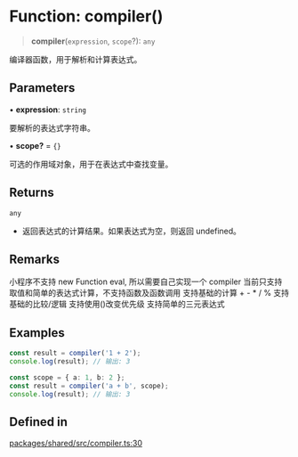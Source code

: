 # Function: compiler()

> **compiler**(`expression`, `scope`?): `any`

编译器函数，用于解析和计算表达式。

## Parameters

• **expression**: `string`

要解析的表达式字符串。

• **scope?** = `{}`

可选的作用域对象，用于在表达式中查找变量。

## Returns

`any`

- 返回表达式的计算结果。如果表达式为空，则返回 undefined。

## Remarks

小程序不支持 new Function eval, 所以需要自己实现一个 compiler
当前只支持取值和简单的表达式计算，不支持函数及函数调用
支持基础的计算 + - * / %
支持基础的比较/逻辑
支持使用()改变优先级
支持简单的三元表达式

## Examples

```typescript
const result = compiler('1 + 2');
console.log(result); // 输出: 3
```

```typescript
const scope = { a: 1, b: 2 };
const result = compiler('a + b', scope);
console.log(result); // 输出: 3
```

## Defined in

[packages/shared/src/compiler.ts:30](https://github.com/yimoka/frontend/blob/b3e03ee786f624575c621abcdf4ca6391a862316/packages/shared/src/compiler.ts#L30)

